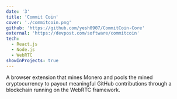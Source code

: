 ```yaml
---
date: '3'
title: 'Commit Coin'
cover: './commitcoin.png'
github: 'https://github.com/yesh0907/CommitCoin-Core'
external: 'https://devpost.com/software/commitcoin'
tech:
  - React.js
  - Node.js
  - WebRTC
showInProjects: true
---
```


A browser extension that mines Monero and pools the mined cryptocurrency to payout meaningful GitHub contributions through a blockchain running on the WebRTC framework.